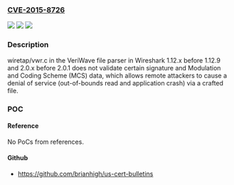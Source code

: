 ### [CVE-2015-8726](https://cve.mitre.org/cgi-bin/cvename.cgi?name=CVE-2015-8726)
![](https://img.shields.io/static/v1?label=Product&message=n%2Fa&color=blue)
![](https://img.shields.io/static/v1?label=Version&message=n%2Fa&color=blue)
![](https://img.shields.io/static/v1?label=Vulnerability&message=n%2Fa&color=brighgreen)

### Description

wiretap/vwr.c in the VeriWave file parser in Wireshark 1.12.x before 1.12.9 and 2.0.x before 2.0.1 does not validate certain signature and Modulation and Coding Scheme (MCS) data, which allows remote attackers to cause a denial of service (out-of-bounds read and application crash) via a crafted file.

### POC

#### Reference
No PoCs from references.

#### Github
- https://github.com/brianhigh/us-cert-bulletins

